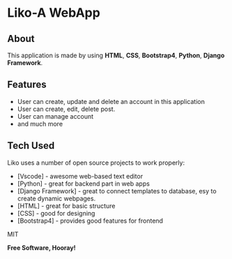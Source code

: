# Liko-A WebApp
## About
This application is made by using **HTML**, **CSS**, **Bootstrap4**, **Python**, **Django Framework**.

## Features

- User can create, update and delete an account in this application
- User can create, edit, delete post.
- User can manage account 
- and much more
## Tech Used

Liko uses a number of open source projects to work properly:

- [Vscode] - awesome web-based text editor
- [Python] - great for backend part in web apps
- [Django Framework] - great to connect templates to database, esy to create dynamic webpages.
- [HTML] - great for basic structure
- [CSS] - good for designing
- [Bootstrap4] - provides good features for frontend

<!-- ## Images of Working Site on Local Host
 -->
 



MIT

**Free Software, Hooray!**
